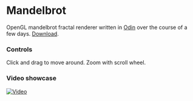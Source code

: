 # Mandelbrot
OpenGL mandelbrot fractal renderer written in [Odin](http://odin-lang.org) over the course of a few days. [Download](https://github.com/TonikHorkel/mandelbrot/releases).<br/>
### Controls
Click and drag to move around. Zoom with scroll wheel.
### Video showcase
[![Video](https://i.ytimg.com/vi_webp/9uYSgWLRBX0/maxresdefault.webp)](https://www.youtube.com/watch?v=9uYSgWLRBX0)

